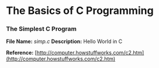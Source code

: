 # The Basics of C Programming
### The Simplest C Program
**File Name:** _simp.c_
**Description:** Hello World in C

**Reference:** [http://computer.howstuffworks.com/c2.htm](http://computer.howstuffworks.com/c2.htm)
